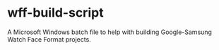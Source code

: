 # wff-build-script
A Microsoft Windows batch file to help with building Google-Samsung Watch Face Format projects.

